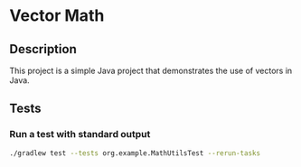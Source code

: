 # Vector Math

## Description

This project is a simple Java project that demonstrates the use of vectors in Java.

## Tests

### Run a test with standard output

```sh
./gradlew test --tests org.example.MathUtilsTest --rerun-tasks
```
